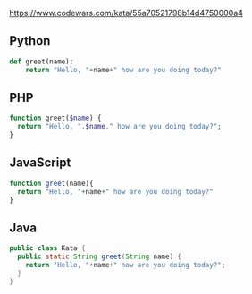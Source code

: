 https://www.codewars.com/kata/55a70521798b14d4750000a4

## Python
```python
def greet(name):
    return "Hello, "+name+" how are you doing today?"
```

## PHP
```php
function greet($name) {
  return "Hello, ".$name." how are you doing today?";
}
```

## JavaScript
```js
function greet(name){
  return "Hello, "+name+" how are you doing today?"
}
```

## Java
```java
public class Kata {
  public static String greet(String name) {
    return "Hello, "+name+" how are you doing today?";
  }
}
```